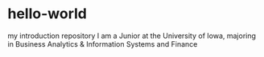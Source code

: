 # hello-world
my introduction repository
I am a Junior at the University of Iowa, majoring in Business Analytics & Information Systems and Finance
